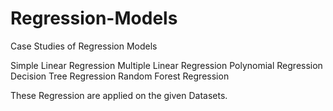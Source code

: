 # Regression-Models
Case Studies of Regression Models

Simple Linear Regression
Multiple Linear Regression
Polynomial Regression
Decision Tree Regression
Random Forest Regression

These Regression are applied on the given Datasets.

